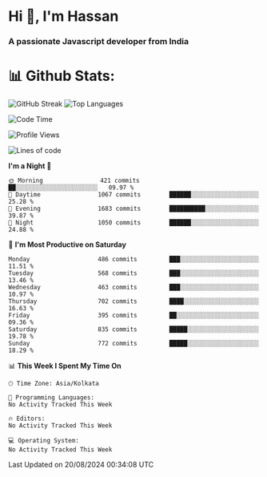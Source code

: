 # Hi 👋, I'm Hassan
### A passionate Javascript developer from India


# 📊 Github Stats:
![GitHub Streak](https://github-readme-streak-stats.herokuapp.com/?user=codeblooded47&theme=dracula&hide_border=false)
![Top Languages](https://github-readme-stats.vercel.app/api/top-langs/?username=codeblooded47&layout=compact&theme=dracula)



<!--START_SECTION:waka-->
![Code Time](http://img.shields.io/badge/Code%20Time-820%20hrs%2030%20mins-blue)

![Profile Views](http://img.shields.io/badge/Profile%20Views-0-blue)

![Lines of code](https://img.shields.io/badge/From%20Hello%20World%20I%27ve%20Written-23.5%20million%20lines%20of%20code-blue)

**I'm a Night 🦉** 

```text
🌞 Morning                421 commits         ██░░░░░░░░░░░░░░░░░░░░░░░   09.97 % 
🌆 Daytime                1067 commits        ██████░░░░░░░░░░░░░░░░░░░   25.28 % 
🌃 Evening                1683 commits        ██████████░░░░░░░░░░░░░░░   39.87 % 
🌙 Night                  1050 commits        ██████░░░░░░░░░░░░░░░░░░░   24.88 % 
```
📅 **I'm Most Productive on Saturday** 

```text
Monday                   486 commits         ███░░░░░░░░░░░░░░░░░░░░░░   11.51 % 
Tuesday                  568 commits         ███░░░░░░░░░░░░░░░░░░░░░░   13.46 % 
Wednesday                463 commits         ███░░░░░░░░░░░░░░░░░░░░░░   10.97 % 
Thursday                 702 commits         ████░░░░░░░░░░░░░░░░░░░░░   16.63 % 
Friday                   395 commits         ██░░░░░░░░░░░░░░░░░░░░░░░   09.36 % 
Saturday                 835 commits         █████░░░░░░░░░░░░░░░░░░░░   19.78 % 
Sunday                   772 commits         █████░░░░░░░░░░░░░░░░░░░░   18.29 % 
```


📊 **This Week I Spent My Time On** 

```text
🕑︎ Time Zone: Asia/Kolkata

💬 Programming Languages: 
No Activity Tracked This Week

🔥 Editors: 
No Activity Tracked This Week

💻 Operating System: 
No Activity Tracked This Week
```


 Last Updated on 20/08/2024 00:34:08 UTC
<!--END_SECTION:waka-->

